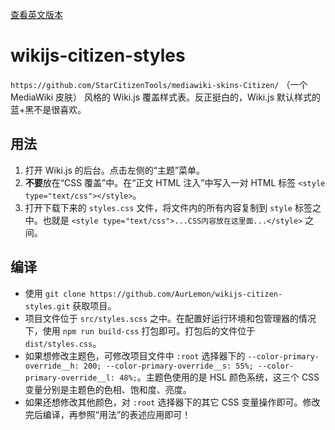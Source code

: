 [查看英文版本](README.md)

# wikijs-citizen-styles

`https://github.com/StarCitizenTools/mediawiki-skins-Citizen/` （一个 MediaWiki 皮肤） 风格的 Wiki.js 覆盖样式表。反正挺白的，Wiki.js 默认样式的蓝+黑不是很喜欢。

## 用法

1. 打开 Wiki.js 的后台。点击左侧的“主题”菜单。
2. **不要**放在“CSS 覆盖”中。在“正文 HTML 注入”中写入一对 HTML 标签 `<style type="text/css"></style>`。
3. 打开下载下来的 `styles.css` 文件，将文件内的所有内容复制到 `style` 标签之中。也就是 `<style type="text/css">...CSS内容放在这里面...</style>` 之间。

## 编译

- 使用 `git clone https://github.com/AurLemon/wikijs-citizen-styles.git` 获取项目。
- 项目文件位于 `src/styles.scss` 之中。在配置好运行环境和包管理器的情况下，使用 `npm run build-css` 打包即可。打包后的文件位于 `dist/styles.css`。
- 如果想修改主题色，可修改项目文件中 `:root` 选择器下的 `--color-primary-override__h: 200; --color-primary-override__s: 55%; --color-primary-override__l: 48%;`。主题色使用的是 HSL 颜色系统，这三个 CSS 变量分别是主题色的色相、饱和度、亮度。
- 如果还想修改其他颜色，对 `:root` 选择器下的其它 CSS 变量操作即可。修改完后编译，再参照“用法”的表述应用即可！
